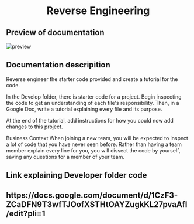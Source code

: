 <h1 align = "center" > Reverse Engineering </h1>

<h2> Preview of documentation </h2>
 
![preview](https://user-images.githubusercontent.com/61447353/103606296-077bdc80-4ee4-11eb-87a9-5faaf3c4deb8.PNG)


<h2> Documentation descripition </h2>

Reverse engineer the starter code provided and create a tutorial for the code.

In the Develop folder, there is starter code for a project. Begin inspecting the code to get an understanding of each file's responsibility. Then, in a Google Doc, write a tutorial explaining every file and its purpose. 

At the end of the tutorial, add instructions for how you could now add changes to this project.

Business Context
When joining a new team, you will be expected to inspect a lot of code that you have never seen before. Rather than having a team member explain every line for you, you will dissect the code by yourself, saving any questions for a member of your team.

<h2>Link explaining Developer folder code <h2>
https://docs.google.com/document/d/1CzF3-ZCaDFN9T3wfTJOofXSTHtOAYZugkKL27pvaAfI/edit?pli=1

